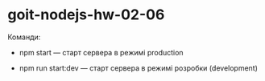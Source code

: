 # goit-nodejs-hw-02-06

Команди:

- npm start — старт сервера в режимі production

- npm run start:dev — старт сервера в режимі розробки (development)
